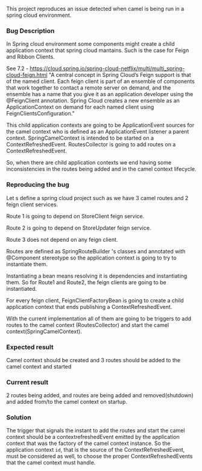 This project reproduces an issue detected when camel is being run in a spring cloud environment. 
 
###  Bug Description
In Spring cloud environment some components might create a child application context that spring cloud mantains. Such is the case for Feign and Ribbon Clients. 

See 7.2 - https://cloud.spring.io/spring-cloud-netflix/multi/multi_spring-cloud-feign.html
"A central concept in Spring Cloud’s Feign support is that of the named client. Each feign client is part of an ensemble of components that work together to contact a remote server on demand, and the ensemble has a name that you give it as an application developer using the @FeignClient annotation. Spring Cloud creates a new ensemble as an ApplicationContext on demand for each named client using FeignClientsConfiguration."


This child application contexts are going to be ApplicationEvent sources for the camel context who is defined as an ApplicationEvent listener a parent context.
SpringCamelContext is intended to be started on a ContextRefreshedEvent.
RoutesCollector is going to add routes on a ContextRefreshedEvent.

So, when there are child application contexts we end having some inconsistencies in the routes being added and in the camel context lifecycle. 


### Reproducing the bug

Let s define a spring cloud project such as we have 3 camel routes and 2 feign client services.

Route 1 is going to depend on StoreClient feign service. 

Route 2 is going to depend on StoreUpdater feign service. 

Route 3 does not depend on any feign client. 

Routes are defined as SpringRouteBuilder 's classes and annotated with @Component stereotype so the application context is going to try to instantiate them. 

Instantiating a bean means resolving it is dependencies and instantiating them. So for Route1 and Route2, the feign clients are going to be instantiated. 

For every feign client, FeignClientFactoryBean is going to create a child application context that ends publishing a ContextRefreshedEvent. 

With the current implementation all of them are going to be triggers to add routes to the camel context (RoutesCollector) and start the camel context(SpringCamelContext).

### Expected result
Camel context should be created and 3 routes should be added to the camel context and started

### Current result
2 routes being added, and routes are being added and removed(shutdown) and added from/to the camel context on startup.

### Solution
The trigger that signals the instant to add the routes and start the camel context should be a contextrefreshedEvent emitted by the application context that was the factory of the camel context instance. 
So the application context `id`, that is the source of the ContextRefreshedEvent, must be considered as well, to choose the proper ContextRefreshedEvents that the camel context must handle.    
